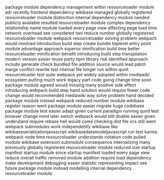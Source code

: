 package module dependency management within resourceloader module adr recently frontend dependency wikibase managed globally registered resourceloader module distinction internal dependency module needed publicly available resulted resourceloader module complex dependency relationship name module loaded every page view affecting page load time network overhead see considered two reduce number globally registered resourceloader module webpack resourceloader solving problem webpack would involved introduction build step create bundle toplevel entry point module advantage approach superior minification build time better resourceloader minification benefit introducing build step transpilation modern version easier reuse party npm library risk identified approach include generate check bundled file addition source would lead patch merge conflict rewrite test internal file longer run within qunit resourceloader test suite webpack yet widely adopted within mediawiki ecosystem putting much work legacy part code going change time soon package module agreed would missing many positive side effect introducing webpack build step hand solution would require fewer code change would recommended mediawiki way solve problem hand decided package module instead webpack reduced number module wikibase register reason went package module easier migrate huge codebase package module test easier adapt given current paradigm running qunit test browser change mind later switch webpack would still doable easier given understand require rebase hell would come checking dist file vcs still went webpack submodules work independently wikibase like wikibaseserializationjavascript wikibasedatamodeljavascript run test karma webpack node time resourceloader understands notation code pulled module wikibase extension submodule consequence internalizing many previously globally registered resourceloader module reduced size startup manifest startup module since startup manifest loaded every page view reduce overall traffic removed module addition require load dependency make development debugging easier statistic representing impact see future package module instead modelling internal dependency resourceloader module